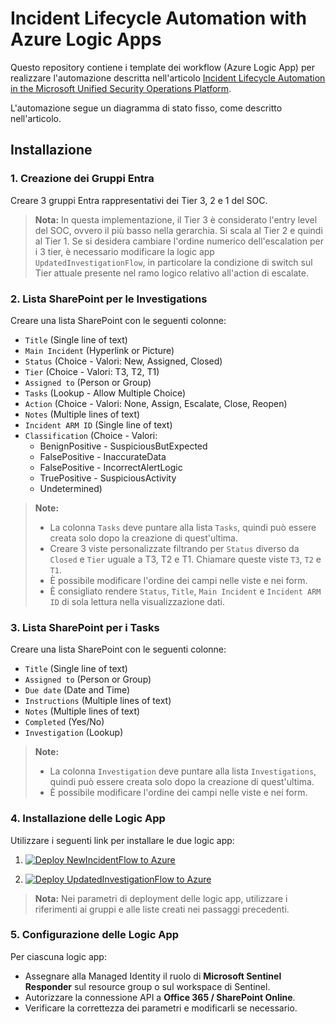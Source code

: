 # Incident Lifecycle Automation with Azure Logic Apps

Questo repository contiene i template dei workflow (Azure Logic App) per realizzare l'automazione descritta nell'articolo [Incident Lifecycle Automation in the Microsoft Unified Security Operations Platform](https://www.linkedin.com/pulse/incident-lifecycle-automation-microsoft-unified-stefano-pescosolido-yro9f/).

L'automazione segue un diagramma di stato fisso, come descritto nell'articolo.

## Installazione

### 1. Creazione dei Gruppi Entra

Creare 3 gruppi Entra rappresentativi dei Tier 3, 2 e 1 del SOC.

> **Nota:** In questa implementazione, il Tier 3 è considerato l'entry level del SOC, ovvero il più basso nella gerarchia. Si scala al Tier 2 e quindi al Tier 1. Se si desidera cambiare l'ordine numerico dell'escalation per i 3 tier, è necessario modificare la logic app `UpdatedInvestigationFlow`, in particolare la condizione di switch sul Tier attuale presente nel ramo logico relativo all'action di escalate.

### 2. Lista SharePoint per le Investigations

Creare una lista SharePoint con le seguenti colonne:

- `Title` (Single line of text)
- `Main Incident` (Hyperlink or Picture)
- `Status` (Choice - Valori: New, Assigned, Closed)
- `Tier` (Choice - Valori: T3, T2, T1)
- `Assigned to` (Person or Group)
- `Tasks` (Lookup - Allow Multiple Choice)
- `Action` (Choice - Valori: None, Assign, Escalate, Close, Reopen)
- `Notes` (Multiple lines of text)
- `Incident ARM ID` (Single line of text)
- `Classification` (Choice - Valori: 
  - BenignPositive - SuspiciousButExpected
  - FalsePositive - InaccurateData
  - FalsePositive - IncorrectAlertLogic
  - TruePositive - SuspiciousActivity
  - Undetermined)

> **Note:**
> - La colonna `Tasks` deve puntare alla lista `Tasks`, quindi può essere creata solo dopo la creazione di quest'ultima.
> - Creare 3 viste personalizzate filtrando per `Status` diverso da `Closed` e `Tier` uguale a T3, T2 e T1. Chiamare queste viste `T3`, `T2` e `T1`.
> - È possibile modificare l'ordine dei campi nelle viste e nei form.
> - È consigliato rendere `Status`, `Title`, `Main Incident` e `Incident ARM ID` di sola lettura nella visualizzazione dati.

### 3. Lista SharePoint per i Tasks

Creare una lista SharePoint con le seguenti colonne:

- `Title` (Single line of text)
- `Assigned to` (Person or Group)
- `Due date` (Date and Time)
- `Instructions` (Multiple lines of text)
- `Notes` (Multiple lines of text)
- `Completed` (Yes/No)
- `Investigation` (Lookup)

> **Note:**
> - La colonna `Investigation` deve puntare alla lista `Investigations`, quindi può essere creata solo dopo la creazione di quest'ultima.
> - È possibile modificare l'ordine dei campi nelle viste e nei form.

### 4. Installazione delle Logic App

Utilizzare i seguenti link per installare le due logic app:

1. [![Deploy NewIncidentFlow to Azure](https://aka.ms/deploytoazurebutton)](https://portal.azure.com/#create/Microsoft.Template/uri/https%3A%2F%2Fraw.githubusercontent.com%2Fstefanpems%2Fsentinel-utilities%2Frefs%2Fheads%2Fmain%2Fincident-lifecycle-automation%2Ffixed-state-diagram%2Fincident-lifecycle-NewIncidentFlow-azuredeploy.json)

2. [![Deploy UpdatedInvestigationFlow to Azure](https://aka.ms/deploytoazurebutton)](https://portal.azure.com/#create/Microsoft.Template/uri/https%3A%2F%2Fraw.githubusercontent.com%2Fstefanpems%2Fsentinel-utilities%2Frefs%2Fheads%2Fmain%2Fincident-lifecycle-automation%2Ffixed-state-diagram%2Fincident-lifecycle-UpdatedInvestigationFlow-azuredeploy.json)

> **Nota:** Nei parametri di deployment delle logic app, utilizzare i riferimenti ai gruppi e alle liste creati nei passaggi precedenti.

### 5. Configurazione delle Logic App

Per ciascuna logic app:

- Assegnare alla Managed Identity il ruolo di **Microsoft Sentinel Responder** sul resource group o sul workspace di Sentinel.
- Autorizzare la connessione API a **Office 365 / SharePoint Online**.
- Verificare la correttezza dei parametri e modificarli se necessario.
